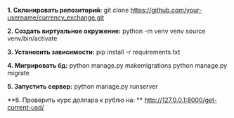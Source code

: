 **1. Склонировать репозиторий:**
		git clone https://github.com/your-username/currency_exchange.git

**2. Создать виртуальное окружение:**
	    python -m venv venv
	    source venv/bin/activate

**3. Установить зависимости:**
   	 	pip install -r requirements.txt

**4. Мигрировать бд:**
	    python manage.py makemigrations
	    python manage.py migrate

**5. Запустить сервер:**
    	python manage.py runserver

**6. Проверить курс доллара к рублю на: **
    	http://127.0.0.1:8000/get-current-usd/
